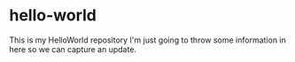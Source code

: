 # hello-world
This is my HelloWorld repository
I'm just going to throw some information in here so we can capture an update.
